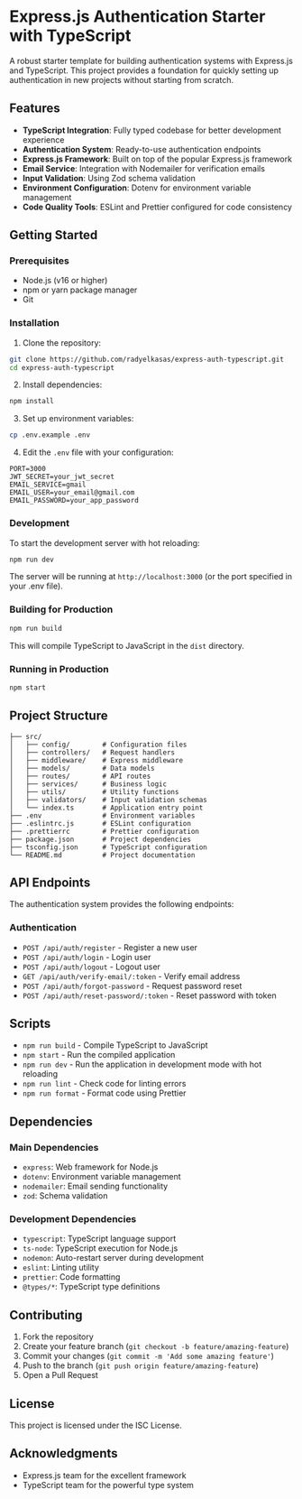 # Express.js Authentication Starter with TypeScript

A robust starter template for building authentication systems with Express.js and TypeScript. This project provides a foundation for quickly setting up authentication in new projects without starting from scratch.

## Features

- **TypeScript Integration**: Fully typed codebase for better development experience
- **Authentication System**: Ready-to-use authentication endpoints
- **Express.js Framework**: Built on top of the popular Express.js framework
- **Email Service**: Integration with Nodemailer for verification emails
- **Input Validation**: Using Zod schema validation
- **Environment Configuration**: Dotenv for environment variable management
- **Code Quality Tools**: ESLint and Prettier configured for code consistency

## Getting Started

### Prerequisites

- Node.js (v16 or higher)
- npm or yarn package manager
- Git

### Installation

1. Clone the repository:
```bash
git clone https://github.com/radyelkasas/express-auth-typescript.git
cd express-auth-typescript
```

2. Install dependencies:
```bash
npm install
```

3. Set up environment variables:
```bash
cp .env.example .env
```

4. Edit the `.env` file with your configuration:
```
PORT=3000
JWT_SECRET=your_jwt_secret
EMAIL_SERVICE=gmail
EMAIL_USER=your_email@gmail.com
EMAIL_PASSWORD=your_app_password
```

### Development

To start the development server with hot reloading:

```bash
npm run dev
```

The server will be running at `http://localhost:3000` (or the port specified in your .env file).

### Building for Production

```bash
npm run build
```

This will compile TypeScript to JavaScript in the `dist` directory.

### Running in Production

```bash
npm start
```

## Project Structure

```
├── src/
│   ├── config/        # Configuration files
│   ├── controllers/   # Request handlers
│   ├── middleware/    # Express middleware
│   ├── models/        # Data models
│   ├── routes/        # API routes
│   ├── services/      # Business logic
│   ├── utils/         # Utility functions
│   ├── validators/    # Input validation schemas
│   └── index.ts       # Application entry point
├── .env               # Environment variables
├── .eslintrc.js       # ESLint configuration
├── .prettierrc        # Prettier configuration
├── package.json       # Project dependencies
├── tsconfig.json      # TypeScript configuration
└── README.md          # Project documentation
```

## API Endpoints

The authentication system provides the following endpoints:

### Authentication

- `POST /api/auth/register` - Register a new user
- `POST /api/auth/login` - Login user
- `POST /api/auth/logout` - Logout user
- `GET /api/auth/verify-email/:token` - Verify email address
- `POST /api/auth/forgot-password` - Request password reset
- `POST /api/auth/reset-password/:token` - Reset password with token

## Scripts

- `npm run build` - Compile TypeScript to JavaScript
- `npm start` - Run the compiled application
- `npm run dev` - Run the application in development mode with hot reloading
- `npm run lint` - Check code for linting errors
- `npm run format` - Format code using Prettier

## Dependencies

### Main Dependencies

- `express`: Web framework for Node.js
- `dotenv`: Environment variable management
- `nodemailer`: Email sending functionality
- `zod`: Schema validation

### Development Dependencies

- `typescript`: TypeScript language support
- `ts-node`: TypeScript execution for Node.js
- `nodemon`: Auto-restart server during development
- `eslint`: Linting utility
- `prettier`: Code formatting
- `@types/*`: TypeScript type definitions

## Contributing

1. Fork the repository
2. Create your feature branch (`git checkout -b feature/amazing-feature`)
3. Commit your changes (`git commit -m 'Add some amazing feature'`)
4. Push to the branch (`git push origin feature/amazing-feature`)
5. Open a Pull Request

## License

This project is licensed under the ISC License.

## Acknowledgments

- Express.js team for the excellent framework
- TypeScript team for the powerful type system
